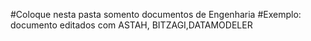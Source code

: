 #Coloque nesta pasta somento documentos de Engenharia
#Exemplo: documento editados com ASTAH, BITZAGI,DATAMODELER 
